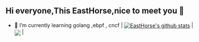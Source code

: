 
## Hi everyone,This EastHorse,nice to meet you 👋
- 🌱 I’m currently learning  golang ,ebpf , cncf 
| <a href="https://github.com/mxdblcf/mxdblcf"><img align="center" src="https://github-readme-stats.vercel.app/api?username=EastHorse&show_icons=true&include_all_commits=true&theme=buefy&hide_border=true" alt="EastHorse's github stats" /></a> | <a href="https://github.com/mxdblcf"><img align="center" src="https://github-readme-stats.vercel.app/api/top-langs/?username=mxdblcf&hide=html,javascript,scss&layout=compact&theme=buefy&hide_border=true" /></a> |
<!--
**mxdblcf/mxdblcf** is a ✨ _special_ ✨ repository because its `README.md` (this file) appears on your GitHub profile.

Here are some ideas to get you started:

- 🔭 I’m currently working on ...
- 🌱 I’m currently learning ...
- 👯 I’m looking to collaborate on ...
- 🤔 I’m looking for help with ...
- 💬 Ask me about ...
- 📫 How to reach me: ...
- 😄 Pronouns: ...
- ⚡ Fun fact: ...
-->
